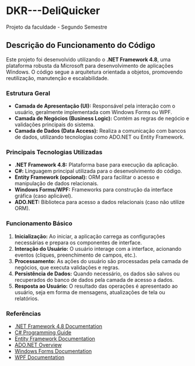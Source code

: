 # DKR---DeliQuicker
Projeto da faculdade - Segundo Semestre

## Descrição do Funcionamento do Código

Este projeto foi desenvolvido utilizando o **.NET Framework 4.8**, uma plataforma robusta da Microsoft para desenvolvimento de aplicações Windows. O código segue a arquitetura orientada a objetos, promovendo reutilização, manutenção e escalabilidade.

### Estrutura Geral

- **Camada de Apresentação (UI):** Responsável pela interação com o usuário, geralmente implementada com Windows Forms ou WPF.
- **Camada de Negócios (Business Logic):** Contém as regras de negócio e validações principais do sistema.
- **Camada de Dados (Data Access):** Realiza a comunicação com bancos de dados, utilizando tecnologias como ADO.NET ou Entity Framework.

### Principais Tecnologias Utilizadas

- **.NET Framework 4.8:** Plataforma base para execução da aplicação.
- **C#:** Linguagem principal utilizada para o desenvolvimento do código.
- **Entity Framework (opcional):** ORM para facilitar o acesso e manipulação de dados relacionais.
- **Windows Forms/WPF:** Frameworks para construção da interface gráfica (caso aplicável).
- **ADO.NET:** Biblioteca para acesso a dados relacionais (caso não utilize ORM).

### Funcionamento Básico

1. **Inicialização:** Ao iniciar, a aplicação carrega as configurações necessárias e prepara os componentes de interface.
2. **Interação do Usuário:** O usuário interage com a interface, acionando eventos (cliques, preenchimento de campos, etc.).
3. **Processamento:** As ações do usuário são processadas pela camada de negócios, que executa validações e regras.
4. **Persistência de Dados:** Quando necessário, os dados são salvos ou recuperados do banco de dados pela camada de acesso a dados.
5. **Resposta ao Usuário:** O resultado das operações é apresentado ao usuário, seja em forma de mensagens, atualizações de tela ou relatórios.

### Referências

- [.NET Framework 4.8 Documentation](https://learn.microsoft.com/dotnet/framework/)
- [C# Programming Guide](https://learn.microsoft.com/dotnet/csharp/)
- [Entity Framework Documentation](https://learn.microsoft.com/ef/)
- [ADO.NET Overview](https://learn.microsoft.com/dotnet/framework/data/adonet/)
- [Windows Forms Documentation](https://learn.microsoft.com/dotnet/desktop/winforms/)
- [WPF Documentation](https://learn.microsoft.com/dotnet/desktop/wpf/)
